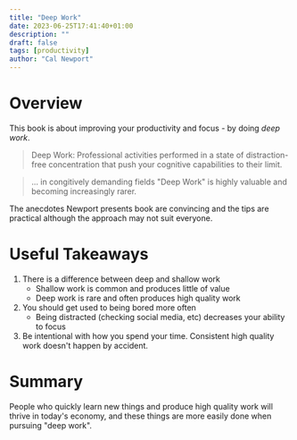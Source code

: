 ```yaml
---
title: "Deep Work"
date: 2023-06-25T17:41:40+01:00
description: ""
draft: false
tags: [productivity]
author: "Cal Newport"
---
```


# Overview

This book is about improving your productivity and focus - by doing *deep work*.

> Deep Work: Professional activities performed in a state of distraction-free concentration that push your cognitive capabilities to their limit.

> ... in congitively demanding fields "Deep Work" is highly valuable and becoming increasingly rarer.

The anecdotes Newport presents book are convincing and the tips are practical although the approach may not suit everyone.


# Useful Takeaways

1. There is a difference between deep and shallow work
    - Shallow work is common and produces little of value
    - Deep work is rare and often produces high quality work
2. You should get used to being bored more often
    - Being distracted (checking social media, etc) decreases your ability to focus
3. Be intentional with how you spend your time. Consistent high quality work doesn't happen by accident.


# Summary

People who quickly learn new things and produce high quality work will thrive in today's economy, and these things are more easily done when pursuing "deep work".

